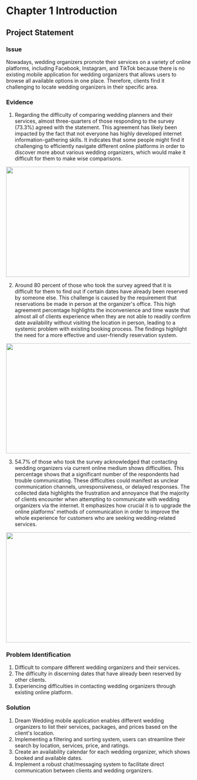 # Chapter 1 Introduction
## Project Statement
### Issue
Nowadays, wedding organizers promote their services on a variety of online platforms, including Facebook, Instagram, and TikTok because there is no existing mobile application for wedding organizers that allows users to browse all available options in one place. Therefore, clients find it challenging to locate wedding organizers in their specific area.

### Evidence
1. Regarding the difficulty of comparing wedding planners and their services, almost three-quarters of those responding to the survey (73.3%) agreed with the statement. This agreement has likely been impacted by the fact that not everyone has highly developed internet information-gathering skills. It indicates that some people might find it challenging to efficiently navigate different online platforms in order to discover more about various wedding organizers, which would make it difficult for them to make wise comparisons.
   
<img src="https://github.com/mayrahann/CSP600/assets/139207925/6627f096-9760-476e-8674-078f4b0980f4" width="500" height="300">

2. Around 80 percent of those who took the survey agreed that it is difficult for them to find out if certain dates have already been reserved by someone else. This challenge is caused by the requirement that reservations be made in person at the organizer's office. This high agreement percentage highlights the inconvenience and time waste that almost all of clients experience when they are not able to readily confirm date availability without visiting the location in person, leading to a systemic problem with existing booking process. The findings highlight the need for a more effective and user-friendly reservation system.
   
<img src="https://github.com/mayrahann/CSP600/assets/139207925/f374a28b-7915-4ece-9ff1-5846478d39a5" width="550" height="300">

3. 54.7% of those who took the survey acknowledged that contacting wedding organizers via current online medium shows difficulties. This percentage shows that a significant number of the respondents had trouble communicating. These difficulties could manifest as unclear communication channels, unresponsiveness, or delayed responses. The collected data highlights the frustration and annoyance that the majority of clients encounter when attempting to communicate with wedding organizers via the internet. It emphasizes how crucial it is to upgrade the online platforms' methods of communication in order to improve the whole experience for customers who are seeking wedding-related services.
   
<img src="https://github.com/mayrahann/CSP600/assets/139207925/a19833d0-c481-4208-98af-16a55e11444d" width="550" height="300">

### Problem Identification
1. Difficult to compare different wedding organizers and their services.
2. The difficulty in discerning dates that have already been reserved by other clients.
3. Experiencing difficulties in contacting wedding organizers through existing online platform.

### Solution
1. Dream Wedding mobile application enables different wedding organizers to list their services, packages, and prices based on the client's location.
2. Implementing a filtering and sorting system, users can streamline their search by location, services, price, and ratings.
3. Create an availability calendar for each wedding organizer, which shows booked and available dates.
4. Implement a robust chat/messaging system to facilitate direct communication between clients and wedding organizers.

